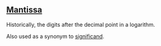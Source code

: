## [Mantissa](#mantissa)

Historically, the digits after the decimal point in a logarithm.

Also used as a synonym to [significand](#significand).